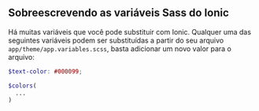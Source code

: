 Sobreescrevendo as variáveis Sass do Ionic
---------------------------------

Há muitas variáveis que você pode substituir com Ionic. Qualquer uma das seguintes variáveis podem ser substituídas a partir do seu arquivo ```app/theme/app.variables.scss```, basta adicionar um novo valor para o arquivo:

```scss
$text-color: #000099;

$colors(
  ...
)
```